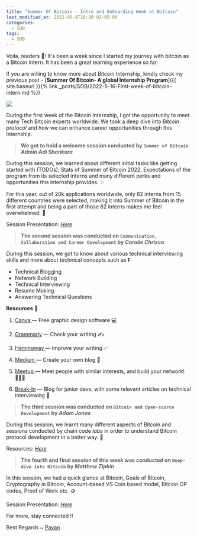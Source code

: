 ```yaml
---
title: "Summer Of Bitcoin - Intro and Onboarding Week at Bitcoin"
last_modified_at: 2022-05-4T16:20:02-05:00
categories:
  - SOB
tags:
  - SOB
---
```



Voila, readers 👋! It's been a week since I started my journey with bitcoin as a Bitcoin Intern. It has been a great learning experience so far. 

If you are willing to know more about Bitcoin Internship, kindly check my previous post - [**Summer Of Bitcoin- A global Internship Program**]({{ site.baseurl }}{% link _posts/SOB/2022-5-16-First-week-of-bitcoin-intern.md %})

![](https://cdn-images-1.medium.com/max/3200/1*uzwM2clU6ZpB--X_bKy9TQ.jpeg)

During the first week of the Bitcoin Internship, I got the opportunity to meet many Tech Bitcoin experts worldwide. We took a deep dive into *Bitcoin protocol* and how we can enhance career opportunities through this Internship. 

> **We got to hold a welcome session conducted by `Summer of Bitcoin` Admin *Adi Shankara*** 

During this session, we learned about different initial tasks like getting started with (TODOs), Stats of Summer of Bitcoin 2022, Expectations of the program from its selected interns and many different perks and opportunities this internship provides. ✨

For this year, out of 20k applications worldwide, only 82 interns from 15 different countries were selected, making it into Summer of Bitcoin in the first attempt and being a part of those 82 interns makes me feel overwhelmed. 🎉

Session Presentation: [*Here*](https://drive.google.com/file/d/1B1sPPvJDYH9ao5TnfrmC5lRpU-9QasrM/view?usp=sharing)

> **The second session was conducted on `Communication, Collaboration and Career Development` by *Caralie Chrisco***

During this session, we got to know about various technical interviewing skills and more about technical concepts such as ⏬ 

 * Technical Blogging 
 * Network Building 
 * Technical Interviewing
 * Resume Making
 * Answering Technical Questions

**Resources** 🔽

 1. [Canva ](https://www.canva.com/)— Free graphic design software 💻

 2. [Grammarly](https://www.grammarly.com/) — Check your writing ✍️

 3. [Hemingway ](https://hemingwayapp.com/)— Improve your writing ✅

 4. [Medium ](https://medium.com/)— Create your own blog 📃

 5. [Meetup ](https://www.meetup.com/)— Meet people with similar interests, and build your network! 🧑‍🤝‍🧑 

 6. [Break-In](https://www.break-in.tech/) —  Blog for junior devs, with some relevant articles on technical interviewing 🔰

> **The third session was conducted on `Bitcoin and Open-source Development` by *Adam Jonas***

During this session, we learnt many different aspects of Bitcoin and sessions conducted by chain code *labs* in order to understand Bitcoin protocol development in a better way. 🔀

Resources: [*Here*](https://chaincode.com/)

>  **The fourth and final session of this week was conducted on `Deep-dive into Bitcoin` by *Matthew Zipkin***

In this session, we had a quick glance at Bitcoin, Goals of Bitcoin, Cryptography in Bitcoin, Account-based VS Coin based model, Bitcoin OP codes, Proof of Work etc. 🪙 

Session Presentation: [*Here*](https://drive.google.com/file/d/1m-ex3tgCbx5J9UcIDkbYbQMc1uv9ocLw/view?usp=sharing)


For more, stay connected !!
 
Best Regards ~ [Pavan](https://github.com/pavanjoshi914)
